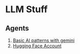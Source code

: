 # LLM Stuff

## Agents

1. [Basic AI patterns with gemini](https://github.com/philschmid/gemini-samples/blob/832cb1cb2528565d6a620d1ae45e2efdd1760207/guides/agentic-pattern.ipynb)
1. [Hugging Face Account](https://huggingface.co/NotebookML)
